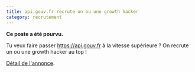 ```yaml
---
title: api.gouv.fr recrute un ou une growth hacker
category: recrutement
---
```


**Ce poste a été pourvu.**

Tu veux faire passer <https://api.gouv.fr> à la vitesse supérieure ? On recrute un ou une growth hacker au top !

[Détail de l'annonce](https://gist.github.com/jdesboeufs/01d2a6ecbdfcf3d32708e45603d53e60).
